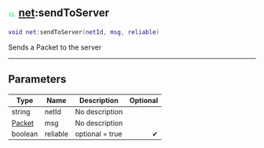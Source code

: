 ## ![client](../../.gitbook/assets/client.png) [net](net):sendToServer

```lua
void net:sendToServer(netId, msg, reliable)
```

Sends a Packet to the server

------
## Parameters

| Type   | Name | Description | Optional |
| ------ | ---- | ----------- | -------: |
| string | netId | No description |  |
| [Packet](packet) | msg | No description |  |
| boolean | reliable | optional = true | ✔ |


